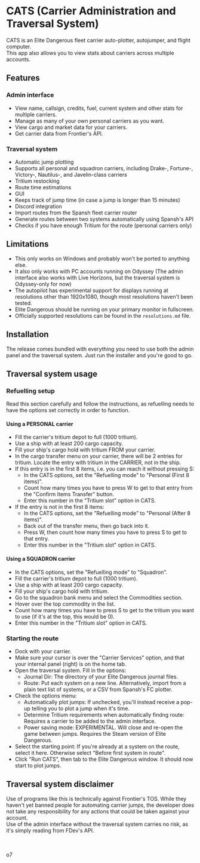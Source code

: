 # CATS (Carrier Administration and Traversal System)
CATS is an Elite Dangerous fleet carrier auto-plotter, autojumper, and flight computer.
<br>
This app also allows you to view stats about carriers across multiple accounts.

## Features
### Admin interface
* View name, callsign, credits, fuel, current system and other stats for multiple carriers.
* Manage as many of your own personal carriers as you want.
* View cargo and market data for your carriers.
* Get carrier data from Frontier's API.
### Traversal system
* Automatic jump plotting
* Supports all personal and squadron carriers, including Drake-, Fortune-, Victory-, Nautilus-, and Javelin-class carriers
* Tritium restocking
* Route time estimations
* GUI
* Keeps track of jump time (in case a jump is longer than 15 minutes)
* Discord integration
* Import routes from the Spansh fleet carrier router
* Generate routes between two systems automatically using Spansh's API
* Checks if you have enough Tritium for the route (personal carriers only)

## Limitations
* This only works on Windows and probably won't be ported to anything else.
* It also only works with PC accounts running on Odyssey (The admin interface also works with Live Horizons, but the traversal system is Odyssey-only for now)
* The autopilot has experimental support for displays running at resolutions other than 1920x1080, though most resolutions haven't been tested.
* Elite Dangerous should be running on your primary monitor in fullscreen.
* Officially supported resolutions can be found in the `resolutions.md` file.

## Installation
The release comes bundled with everything you need to use both the admin panel and the traversal system. Just run the installer and you're good to go.

## Traversal system usage
### Refuelling setup
Read this section carefully and follow the instructions, as refuelling needs to have the options set correctly in order to function.
#### Using a PERSONAL carrier
* Fill the carrier's tritium depot to full (1000 tritium).
* Use a ship with at least 200 cargo capacity.
* Fill your ship's cargo hold with tritium FROM your carrier.
* In the cargo transfer menu on your carrier, there will be 2 entries for tritium. Locate the entry with tritium in the CARRIER, not in the ship.
* If this entry is in the first 8 items, i.e. you can reach it without pressing S:
  * In the CATS options, set the "Refuelling mode" to "Personal (First 8 items)".
  * Count how many times you have to press W to get to that entry from the "Confirm Items Transfer" button.
  * Enter this number in the "Tritium slot" option in CATS.
* If the entry is not in the first 8 items:
    * In the CATS options, set the "Refuelling mode" to "Personal (After 8 items)".
    * Back out of the transfer menu, then go back into it.
    * Press W, then count how many times you have to press S to get to that entry.
    * Enter this number in the "Tritium slot" option in CATS.

#### Using a SQUADRON carrier
* In the CATS options, set the "Refuelling mode" to "Squadron".
* Fill the carrier's tritium depot to full (1000 tritium).
* Use a ship with at least 200 cargo capacity.
* Fill your ship's cargo hold with tritium.
* Go to the squadron bank menu and select the Commodities section.
* Hover over the top commodity in the list.
* Count how many times you have to press S to get to the tritium you want to use (if it's at the top, this would be 0).
* Enter this number in the "Tritium slot" option in CATS.

### Starting the route
* Dock with your carrier.
* Make sure your cursor is over the "Carrier Services" option, and that your internal panel (right) is on the home tab.
* Open the traversal system. Fill in the options:
  * Journal Dir: The directory of your Elite Dangerous journal files.
  * Route: Put each system on a new line. Alternatively, import from a plain text list of systems, or a CSV from Spansh's FC plotter.
* Check the options menu:
  * Automatically plot jumps: If unchecked, you'll instead receive a pop-up telling you to plot a jump when it's time.
  * Determine Tritium requirements when automatically findng route: Requires a carrier to be added to the admin interface.
  * Power saving mode: EXPERIMENTAL. Will close and re-open the game between jumps. Requires the Steam version of Elite Dangerous.
* Select the starting point: If you're already at a system on the route, select it here. Otherwise select "Before first system in route".
* Click "Run CATS", then tab to the Elite Dangerous window. It should now start to plot jumps.

## Traversal system disclaimer
Use of programs like this is technically against Frontier's TOS. While they haven't yet banned people for automating carrier jumps, the developer does not take any responsibility for any actions that could be taken against your account.<br>
Use of the admin interface without the traversal system carries no risk, as it's simply reading from FDev's API.

<br><br>
o7
